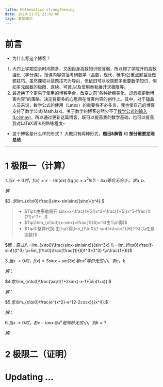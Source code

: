```yaml
---
title: Mathematics strengthening
date: 2020-11-01 21:02:00
tags: 基础知识
---
```


# 前言
- 为什么写这个博客？
1. 大四上学期空余时间颇多，又因自身高数知识较薄弱，所以蹭了学院开的高数强化（学分课）。授课内容包括考研数学（高数，现代，概率论)重点题型及做题技巧。虽然课程以做题技巧为导向，但依旧可以收获颇多重要数学知识，例如多元函数的极限、连续、可微,以及使用泰勒展开求极限等。
2. 最近换了个更易于使用的博客平台，改变之前“各种折腾美化，却忽视更新博客内容”的策略。决定将更多的心思用在博客内容的创作上。其中，对于磕盐人员来说，数学公式的使用（Latex）的重要性不必多言，我也使自己的博客支持了数学公式(MathJax)。关于数学的博客必然少不了[数学公式的输入(Lolimay)](https://www.lolimay.cn/2019/01/22/katex%E8%AF%AD%E6%B3%95%E6%B5%8B%E8%AF%95/)，所以通过更新这篇博客，既可以提高我的数学基础，也可以提高我对LaTeX语法的熟练程度~
- 这个博客是什么样的形式？
大概只有两种形式，**题目&解答** 和 **部分重要定理总结**

---
# 1 极限一（计算）

$1. 当x\to0时，f(x)=x-sin(ax)与g(x)=x^2ln(1-bx)等价无穷小，求a,b.$

$解:$

$2. 求lim_{x\to0}\frac{[sinx-sin(sinx)]sinx}{x^4}.$

> -  $Tip1:由泰勒展开:sinx=x-\frac{1}{3!}x^3+\frac{1}{5!}x^5-\frac{1}{7!}x^7+...$
>-  $Tip2:lim_{x\to0}(x-sinx)=\frac{1}{6}x^3(由Tip1得)$
>-  $Tip3:整体代换:由Tip2得,lim_{f\to0}(f-sinf)=\frac{1}{6}f^3(f为任意函数)$

$解：原式\\
=lim_{x\to0}\frac{sinx-sin(sinx)}{sin^3x} \\ =lim_{f\to0}\frac{f-sinf}{f^3} \\=lim_{f\to0}\frac{\frac{1}{6}f^3}{f^3} \\=\frac{1}{6}$

$3.当x\to0时，f(x)=3sinx-sin(3x)与cx^k等价无穷小，求c，k.$

$解：$

$4.求\lim_{x\to0}\frac{\sqrt{1+2sinx}-x-1}{xln(1+x)}.$

$解：$

$5.求\lim_{x\to0}\frac{e^{x^2}-e^{2-2cosx}}{x^4}.$

$解：$

$6.当x\to0时，若x-tanx与x^k是同阶无穷小，则k=?.$

$解:$

# 2 极限二（证明）

# Updating ...